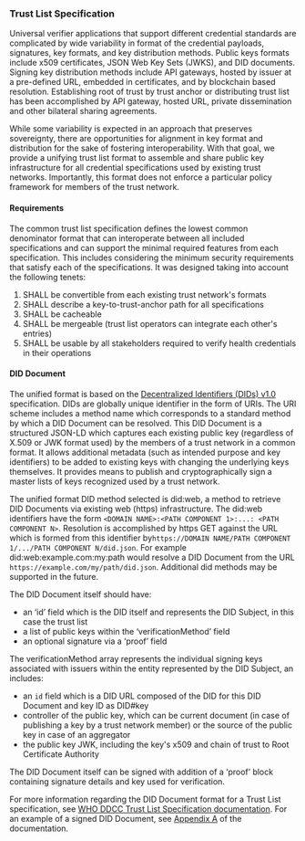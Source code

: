 ### Trust List Specification

Universal verifier applications that support different credential standards are complicated by wide variability in format of the credential payloads, signatures, key formats, and key distribution methods. Public keys formats include x509 certificates, JSON Web Key Sets (JWKS), and DID documents. Signing key distribution methods include API gateways, hosted by issuer at a pre-defined URL, embedded in certificates, and by blockchain based resolution. Establishing root of trust by trust anchor or distributing trust list has been accomplished by API gateway, hosted URL, private dissemination and other bilateral sharing agreements.

While some variability is expected in an approach that preserves sovereignty, there are opportunities for alignment in key format and distribution for the sake of fostering interoperability. With that goal, we provide a unifying trust list format to assemble and share public key infrastructure for all credential specifications used by existing trust networks. Importantly, this format does not enforce a particular policy framework for members of the trust network.

#### Requirements
The common trust list specification defines the lowest common denominator format that can interoperate between all included specifications and can support the minimal required features from each specification. This includes considering the minimum security requirements that satisfy each of the specifications. It was designed taking into account the following tenets:
1. SHALL be convertible from each existing trust network's formats
2. SHALL describe a key-to-trust-anchor path for all specifications
3. SHALL be cacheable
4. SHALL be mergeable (trust list operators can integrate each other's entries)
5. SHALL be usable by all stakeholders required to verify health credentials in their operations

#### DID Document
The unified format is based on the [Decentralized Identifiers (DIDs) v1.0](https://www.w3.org/TR/did-core/) specification. DIDs are globally unique identifier in the form of URIs. The URI scheme includes a method name which corresponds to a standard method by which a DID Document can be resolved. This DID Document is a structured JSON-LD which captures each existing public key (regardless of X.509 or JWK format used) by the members of a trust network in a common format. It allows additional metadata (such as intended purpose and key identifiers) to be added to existing keys with changing the underlying keys themselves​. It provides means to publish and cryptographically sign a master lists of keys recognized used by a trust network.

The unified format DID method selected is did:web, a method to retrieve DID Documents via existing web (https) infrastructure​. ​The did:web identifiers have the form `<DOMAIN NAME>:<PATH COMPONENT 1>:...: <PATH COMPONENT N>`​. Resolution is accomplished by https GET against the URL which is formed from this identifier by​ `https://​DOMAIN NAME/PATH COMPONENT 1/.../PATH COMPONENT N/did.json`. For example did:web:example.com:my:path would resolve a DID Document from the URL `https://example.com/my/path/did.json`​. Additional did methods may be supported in the future.

The DID Document itself should have:​
* an ‘id’ field which is the DID itself and represents the DID Subject, in this case the trust list
* a list of public keys within the ‘verificationMethod’ field​
* an optional signature via a ‘proof’ field​

The verificationMethod array represents the individual signing keys associated with issuers within the entity represented by the DID Subject, an includes:
* an `id` field which is a DID URL composed of the DID for this DID Document and key ID as ​DID#key
* controller of the public key, which can be current document (in case of publishing a key by a trust network member) or the source of the public key in case of an aggregator 
* the public key JWK, including the key's x509 and chain of trust to Root Certificate Authority​

The DID Document itself can be signed with addition of a ‘proof’ block containing signature details and key used for verification.

For more information regarding the DID Document format for a Trust List specification, see [WHO DDCC Trust List Specification documentation](https://github.com/WorldHealthOrganization/ddcc-trust/blob/main/TrustListSpecification.md#leading-contender-did-document). For an example of a signed DID Document, see [Appendix A](https://github.com/WorldHealthOrganization/ddcc-trust/blob/main/TrustListSpecification.md#appendix-a-signed-did-document-for-x509-enabled-trust-lists-of-leaf-keys) of the documentation.
